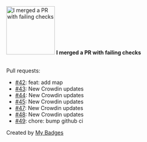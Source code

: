 <img src="https://my-badges.github.io/my-badges/this-is-fine.png" alt="I merged a PR with failing checks" title="I merged a PR with failing checks" width="128">
<strong>I merged a PR with failing checks</strong>
<br><br>

Pull requests:

- <a href="https://github.com/GeoGuess/GeoGuess-Maps/pull/42">#42</a>: feat: add map
- <a href="https://github.com/GeoGuess/GeoGuess-Maps/pull/43">#43</a>: New Crowdin updates
- <a href="https://github.com/GeoGuess/GeoGuess-Maps/pull/44">#44</a>: New Crowdin updates
- <a href="https://github.com/GeoGuess/GeoGuess-Maps/pull/45">#45</a>: New Crowdin updates
- <a href="https://github.com/GeoGuess/GeoGuess-Maps/pull/47">#47</a>: New Crowdin updates
- <a href="https://github.com/GeoGuess/GeoGuess-Maps/pull/48">#48</a>: New Crowdin updates
- <a href="https://github.com/GeoGuess/GeoGuess-Maps/pull/49">#49</a>: chore: bump github ci


Created by <a href="https://github.com/my-badges/my-badges">My Badges</a>